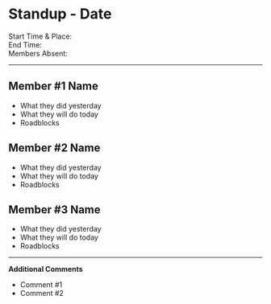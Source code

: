 # Standup - Date
Start Time & Place: <br/>
End Time: <br/>
Members Absent: <br/>

---
## Member #1 Name
- What they did yesterday
- What they will do today
- Roadblocks

## Member #2 Name
- What they did yesterday
- What they will do today
- Roadblocks

## Member #3 Name
- What they did yesterday
- What they will do today
- Roadblocks
---
**Additional Comments**
- Comment #1
- Comment #2

